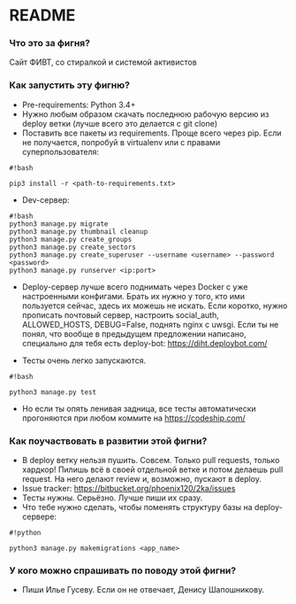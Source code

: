 # README #

### Что это за фигня? ###
Сайт ФИВТ, со стиралкой и системой активистов

### Как запустить эту фигню? ###

* Pre-requirements: Python 3.4+
* Нужно любым образом скачать последнюю рабочую версию из deploy ветки (лучше всего это делается с git clone)
* Поставить все пакеты из requirements. Проще всего через pip. Если не получается, попробуй в virtualenv или с правами суперпользователя:

```
#!bash

pip3 install -r <path-to-requirements.txt>
```

* Dev-сервер:

```
#!bash
python3 manage.py migrate
python3 manage.py thumbnail cleanup
python3 manage.py create_groups
python3 manage.py create_sectors
python3 manage.py create_superuser --username <username> --password <password>
python3 manage.py runserver <ip:port>
```

* Deploy-сервер лучше всего поднимать через Docker с уже настроенными конфигами. Брать их нужно у того, кто ими пользуется сейчас, здесь их можешь не искать. Если коротко, нужно прописать почтовый сервер, настроить social_auth, ALLOWED_HOSTS, DEBUG=False, поднять nginx с uwsgi. Если ты не понял, что вообще в предыдущем предложении написано, специально для тебя есть deploy-bot: https://diht.deploybot.com/

* Тесты очень легко запускаются.

```
#!bash

python3 manage.py test
```

* Но если ты опять ленивая задница, все тесты автоматически прогоняются при любом коммите на https://codeship.com/

### Как поучаствовать в развитии этой фигни? ###

* В deploy ветку нельзя пушить. Совсем. Только pull requests, только хардкор! Пилишь всё в своей отдельной ветке и потом делаешь pull request. На него делают review и, возможно, пускают в deploy.
* Issue tracker: https://bitbucket.org/phoenix120/2ka/issues
* Тесты нужны. Серьёзно. Лучше пиши их сразу.
* Что тебе нужно сделать, чтобы поменять структуру базы на deploy-сервере:

```
#!python

python3 manage.py makemigrations <app_name>
```


### У кого можно спрашивать по поводу этой фигни? ###

* Пиши Илье Гусеву. Если он не отвечает, Денису Шапошникову.